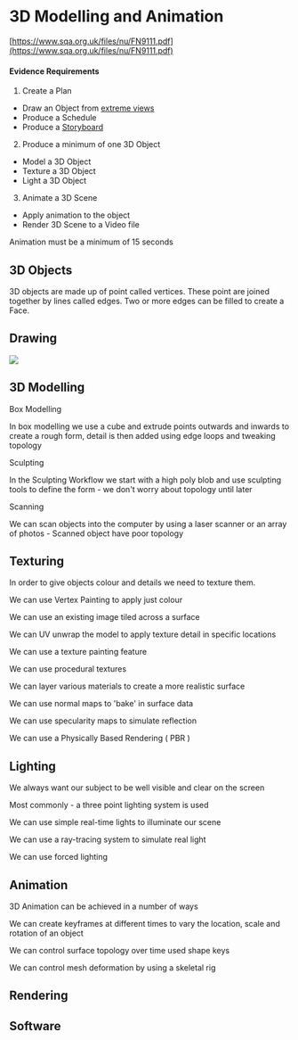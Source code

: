 # 3D Modelling and Animation

[https://www.sqa.org.uk/files/nu/FN9111.pdf](https://www.sqa.org.uk/files/nu/FN9111.pdf)

#### Evidence Requirements

1. Create a Plan

* Draw an Object from [extreme views](http://portfolio.newschool.edu/eugenescollegelife/files/2015/03/Chang_SpoonTD-1po3nja-212x300.jpg)
* Produce a Schedule
* Produce a [Storyboard](https://tutor.neocities.org/Storyboard.doc)

2. Produce a minimum of one 3D Object

* Model a 3D Object
* Texture a 3D Object
* Light a 3D Object

3. Animate a 3D Scene

* Apply animation to the object
* Render 3D Scene to a Video file

Animation must be a minimum of 15 seconds

## 3D Objects

3D objects are made up of point called vertices. These point are joined together by lines called edges. Two or more edges can be filled to create a Face.

## Drawing



![](https://davidneat.files.wordpress.com/2014/08/brickunit1_sh1_300dpi-1280.jpg)

## 3D Modelling

Box Modelling

In box modelling we use a cube and extrude points outwards and inwards to create a rough form, detail is then added using edge loops and tweaking topology

Sculpting

In the Sculpting Workflow we start with a high poly blob and use sculpting tools to define the form - we don't worry about topology until later

Scanning

We can scan objects into the computer by using a laser scanner or an array of photos - Scanned object have poor topology

## Texturing

In order to give objects colour and details we need to texture them. 

We can use Vertex Painting to apply just colour

We can use an existing image tiled across a surface

We can UV unwrap the model to apply texture detail in specific locations

We can use a texture painting feature

We can use procedural textures

We can layer various materials to create a more realistic surface

We can use normal maps to 'bake' in surface data

We can use specularity maps to simulate reflection

We can use a Physically Based Rendering \( PBR \)

## Lighting

We always want our subject to be well visible and clear on the screen

Most commonly - a three point lighting system is used

We can use simple real-time lights to illuminate our scene

We can use a ray-tracing system to simulate real light

We can use forced lighting

## Animation

3D Animation can be achieved in a number of ways

We can create keyframes at different times to vary the location, scale and rotation of an object

We can control surface topology over time used shape keys

We can control mesh deformation by using a skeletal rig

## Rendering



## Software

